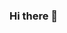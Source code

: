 ### Hi there 👋

<!--
**erik19970805/erik19970805** is a ✨ _special_ ✨ repository because its `README.md` (this file) appears on your GitHub profile.

Desarrollador web backend y frontend (experiencia autónoma de 2 años) con la capacidad para crear APIs RestFull, aplicaciones 
web responsivas. Conocimientos en tecnologías como Node.js, JavaScript, TypeScript, Express, MongoDB, Postgress, React, Redux, 
Css con Sass, Manejo de Flex y Grid. Pienso que la experimentación y el aprendizaje continuo es fundamental en el crecimiento 
profesional y laboral
